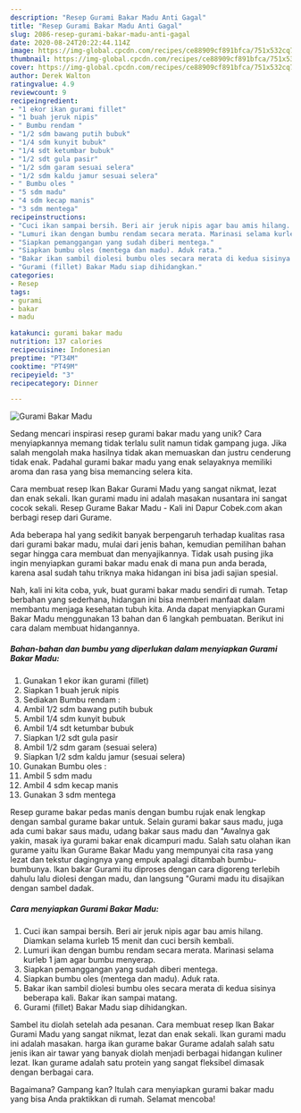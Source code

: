 ```yaml
---
description: "Resep Gurami Bakar Madu Anti Gagal"
title: "Resep Gurami Bakar Madu Anti Gagal"
slug: 2086-resep-gurami-bakar-madu-anti-gagal
date: 2020-08-24T20:22:44.114Z
image: https://img-global.cpcdn.com/recipes/ce88909cf891bfca/751x532cq70/gurami-bakar-madu-foto-resep-utama.jpg
thumbnail: https://img-global.cpcdn.com/recipes/ce88909cf891bfca/751x532cq70/gurami-bakar-madu-foto-resep-utama.jpg
cover: https://img-global.cpcdn.com/recipes/ce88909cf891bfca/751x532cq70/gurami-bakar-madu-foto-resep-utama.jpg
author: Derek Walton
ratingvalue: 4.9
reviewcount: 9
recipeingredient:
- "1 ekor ikan gurami fillet"
- "1 buah jeruk nipis"
- " Bumbu rendam "
- "1/2 sdm bawang putih bubuk"
- "1/4 sdm kunyit bubuk"
- "1/4 sdt ketumbar bubuk"
- "1/2 sdt gula pasir"
- "1/2 sdm garam sesuai selera"
- "1/2 sdm kaldu jamur sesuai selera"
- " Bumbu oles "
- "5 sdm madu"
- "4 sdm kecap manis"
- "3 sdm mentega"
recipeinstructions:
- "Cuci ikan sampai bersih. Beri air jeruk nipis agar bau amis hilang. Diamkan selama kurleb 15 menit dan cuci bersih kembali."
- "Lumuri ikan dengan bumbu rendam secara merata. Marinasi selama kurleb 1 jam agar bumbu menyerap."
- "Siapkan pemanggangan yang sudah diberi mentega."
- "Siapkan bumbu oles (mentega dan madu). Aduk rata."
- "Bakar ikan sambil diolesi bumbu oles secara merata di kedua sisinya beberapa kali. Bakar ikan sampai matang."
- "Gurami (fillet) Bakar Madu siap dihidangkan."
categories:
- Resep
tags:
- gurami
- bakar
- madu

katakunci: gurami bakar madu 
nutrition: 137 calories
recipecuisine: Indonesian
preptime: "PT34M"
cooktime: "PT49M"
recipeyield: "3"
recipecategory: Dinner

---
```



![Gurami Bakar Madu](https://img-global.cpcdn.com/recipes/ce88909cf891bfca/751x532cq70/gurami-bakar-madu-foto-resep-utama.jpg)

Sedang mencari inspirasi resep gurami bakar madu yang unik? Cara menyiapkannya memang tidak terlalu sulit namun tidak gampang juga. Jika salah mengolah maka hasilnya tidak akan memuaskan dan justru cenderung tidak enak. Padahal gurami bakar madu yang enak selayaknya memiliki aroma dan rasa yang bisa memancing selera kita.

Cara membuat resep Ikan Bakar Gurami Madu yang sangat nikmat, lezat dan enak sekali. Ikan gurami madu ini adalah masakan nusantara ini sangat cocok sekali. Resep Gurame Bakar Madu - Kali ini Dapur Cobek.com akan berbagi resep dari Gurame.

Ada beberapa hal yang sedikit banyak berpengaruh terhadap kualitas rasa dari gurami bakar madu, mulai dari jenis bahan, kemudian pemilihan bahan segar hingga cara membuat dan menyajikannya. Tidak usah pusing jika ingin menyiapkan gurami bakar madu enak di mana pun anda berada, karena asal sudah tahu triknya maka hidangan ini bisa jadi sajian spesial.


Nah, kali ini kita coba, yuk, buat gurami bakar madu sendiri di rumah. Tetap berbahan yang sederhana, hidangan ini bisa memberi manfaat dalam membantu menjaga kesehatan tubuh kita. Anda dapat menyiapkan Gurami Bakar Madu menggunakan 13 bahan dan 6 langkah pembuatan. Berikut ini cara dalam membuat hidangannya.

<!--inarticleads1-->

##### Bahan-bahan dan bumbu yang diperlukan dalam menyiapkan Gurami Bakar Madu:

1. Gunakan 1 ekor ikan gurami (fillet)
1. Siapkan 1 buah jeruk nipis
1. Sediakan  Bumbu rendam :
1. Ambil 1/2 sdm bawang putih bubuk
1. Ambil 1/4 sdm kunyit bubuk
1. Ambil 1/4 sdt ketumbar bubuk
1. Siapkan 1/2 sdt gula pasir
1. Ambil 1/2 sdm garam (sesuai selera)
1. Siapkan 1/2 sdm kaldu jamur (sesuai selera)
1. Gunakan  Bumbu oles :
1. Ambil 5 sdm madu
1. Ambil 4 sdm kecap manis
1. Gunakan 3 sdm mentega


Resep gurame bakar pedas manis dengan bumbu rujak enak lengkap dengan sambal gurame bakar untuk. Selain gurami bakar saus madu, juga ada cumi bakar saus madu, udang bakar saus madu dan &#34;Awalnya gak yakin, masak iya gurami bakar enak dicampuri madu. Salah satu olahan ikan gurame yaitu Ikan Gurame Bakar Madu yang mempunyai cita rasa yang lezat dan tekstur dagingnya yang empuk apalagi ditambah bumbu-bumbunya. Ikan bakar Gurami itu diproses dengan cara digoreng terlebih dahulu lalu diolesi dengan madu, dan langsung &#34;Gurami madu itu disajikan dengan sambel dadak. 

<!--inarticleads2-->

##### Cara menyiapkan Gurami Bakar Madu:

1. Cuci ikan sampai bersih. Beri air jeruk nipis agar bau amis hilang. Diamkan selama kurleb 15 menit dan cuci bersih kembali.
1. Lumuri ikan dengan bumbu rendam secara merata. Marinasi selama kurleb 1 jam agar bumbu menyerap.
1. Siapkan pemanggangan yang sudah diberi mentega.
1. Siapkan bumbu oles (mentega dan madu). Aduk rata.
1. Bakar ikan sambil diolesi bumbu oles secara merata di kedua sisinya beberapa kali. Bakar ikan sampai matang.
1. Gurami (fillet) Bakar Madu siap dihidangkan.


Sambel itu diolah setelah ada pesanan. Cara membuat resep Ikan Bakar Gurami Madu yang sangat nikmat, lezat dan enak sekali. Ikan gurami madu ini adalah masakan. harga ikan gurame bakar Gurame adalah salah satu jenis ikan air tawar yang banyak diolah menjadi berbagai hidangan kuliner lezat. Ikan gurame adalah satu protein yang sangat fleksibel dimasak dengan berbagai cara. 

Bagaimana? Gampang kan? Itulah cara menyiapkan gurami bakar madu yang bisa Anda praktikkan di rumah. Selamat mencoba!
